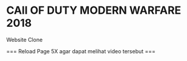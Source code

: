 # CAll OF DUTY MODERN WARFARE 2018

Website Clone

=== Reload Page 5X agar dapat melihat video tersebut ===
